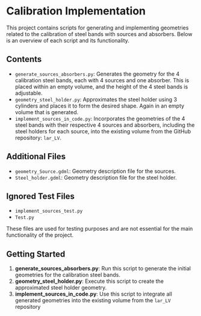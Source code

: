 # Calibration Implementation

This project contains scripts for generating and implementing geometries related to the calibration of steel bands with sources and absorbers. Below is an overview of each script and its functionality.

## Contents

- `generate_sources_absorbers.py`: Generates the geometry for the 4 calibration steel bands, each with 4 sources and one absorber. This is placed within an empty volume, and the height of the 4 steel bands is adjustable.
- `geometry_steel_holder.py`: Approximates the steel holder using 3 cylinders and places it to form the desired shape. Again in an empty volume that is generated.
- `implement_sources_in_code.py`: Incorporates the geometries of the 4 steel bands with their respective 4 sources and absorbers, including the steel holders for each source, into the existing volume from the GitHub repository: `lar_LV`.

## Additional Files

- `geometry_Source.gdml`: Geometry description file for the sources.
- `Steel_holder.gdml`: Geometry description file for the steel holder.

## Ignored Test Files

- `implement_sources_test.py`
- `Test.py`

These files are used for testing purposes and are not essential for the main functionality of the project.

## Getting Started

1. **generate_sources_absorbers.py**: Run this script to generate the initial geometries for the calibration steel bands.
2. **geometry_steel_holder.py**: Execute this script to create the approximated steel holder geometry.
3. **implement_sources_in_code.py**: Use this script to integrate all generated geometries into the existing volume from the `lar_LV` repository
